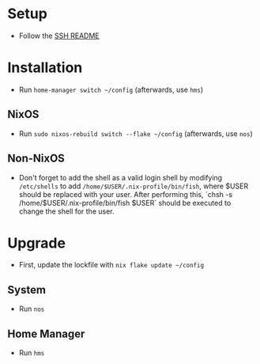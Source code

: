 # Setup

- Follow the [SSH README](./ssh/README.md)

# Installation

- Run `home-manager switch ~/config` (afterwards, use `hms`)

## NixOS
- Run `sudo nixos-rebuild switch --flake ~/config` (afterwards, use `nos`)

## Non-NixOS
- Don't forget to add the shell as a valid login shell by modifying `/etc/shells` to add `/home/$USER/.nix-profile/bin/fish`, where $USER should be replaced with your user. After performing this, `chsh -s /home/$USER/.nix-profile/bin/fish $USER` should be executed to change the shell for the user.

# Upgrade

- First, update the lockfile with `nix flake update ~/config`

## System
- Run `nos`

## Home Manager
- Run `hms`
